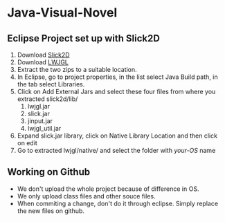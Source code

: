 # Java-Visual-Novel

## Eclipse Project set up with Slick2D 
1. Download  [Slick2D](http://slick.ninjacave.com/slick.zip)
2. Download [LWJGL](https://sourceforge.net/projects/java-game-lib/files/Official%20Releases/LWJGL%202.9.3/)
4. Extract the two zips to a suitable location.
3. In Eclipse, go to project properties, in the list select Java Build path, in the tab select Libraries.
4. Click on Add External Jars and select these four files from where you extracted slick2d/lib/
    1. lwjgl.jar
    2. slick.jar
    3. jinput.jar
    4. lwjgl_util.jar
5. Expand slick.jar library, click on Native Library Location and then click on edit
6. Go to extracted lwjgl/native/ and select the folder with *your-OS* name



## Working on Github
- We don't upload the whole project because of difference in OS.
- We only upload class files and other souce files.
- When commiting a change, don't do it through eclipse. Simply replace the new files on github.
